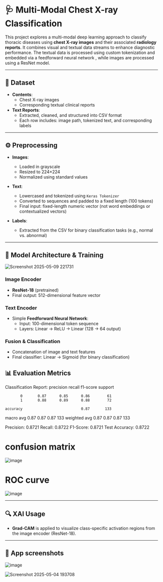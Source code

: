 # 🩺 Multi-Modal Chest X-ray Classification

This project explores a multi-modal deep learning approach to classify thoracic diseases using **chest X-ray images** and their associated **radiology reports**. It combines visual and textual data streams to enhance diagnostic performance. The textual data is processed using custom tokenization and embedded via a feedforward neural network , while images are processed using a ResNet model.

---
## 📁 Dataset
- **Contents**:
  - Chest X-ray images
  - Corresponding textual clinical reports
- **Text Reports**:
  - Extracted, cleaned, and structured into CSV format
  - Each row includes: image path, tokenized text, and corresponding labels
---

## ⚙️ Preprocessing

- **Images**:
  - Loaded in grayscale
  - Resized to 224×224
  - Normalized using standard values

- **Text**:
  - Lowercased and tokenized using `Keras Tokenizer`
  - Converted to sequences and padded to a fixed length (100 tokens)
  - Final input: fixed-length numeric vector (not word embeddings or contextualized vectors)

- **Labels**:
  - Extracted from the CSV for binary classification tasks (e.g., normal vs. abnormal)

---

## 🧠 Model Architecture & Training
![Screenshot 2025-05-09 221731](https://github.com/user-attachments/assets/dd9f32ef-3e3c-4bb8-9faf-e263c380daef)

### Image Encoder
- **ResNet-18** (pretrained)
- Final output: 512-dimensional feature vector

### Text Encoder
- Simple **Feedforward Neural Network**:
  - Input: 100-dimensional token sequence
  - Layers: Linear → ReLU → Linear (128 → 64 output)

### Fusion & Classification
- Concatenation of image and text features
- Final classifier: Linear → Sigmoid (for binary classification)

## 📊 Evaluation Metrics
Classification Report:
              precision    recall  f1-score   support

           0       0.87      0.85      0.86        61
           1       0.88      0.89      0.88        72

    accuracy                           0.87       133
   macro avg       0.87      0.87      0.87       133
weighted avg       0.87      0.87      0.87       133

Precision: 0.8721
Recall: 0.8722
F1-Score: 0.8721
Test Accuracy: 0.8722

# confusion matrix
![image](https://github.com/user-attachments/assets/dd8d66ac-da3f-41ae-9c41-34fd5e1e827e)

# ROC curve

![image](https://github.com/user-attachments/assets/bcb3fb72-5bed-41ac-8e58-ef4254d3d295)

---
## 🔍 XAI Usage

- **Grad-CAM** is applied to visualize class-specific activation regions from the image encoder (ResNet-18).
---

## 🚀 App screenshots

![image](https://github.com/user-attachments/assets/d701aa89-39eb-4672-a99d-74966eee65c1)

![Screenshot 2025-05-04 193708](https://github.com/user-attachments/assets/b86b02e5-187a-4ab6-9565-7cfa7efd5d3d)


